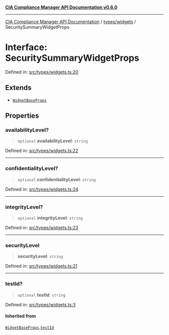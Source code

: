 [**CIA Compliance Manager API Documentation v0.6.0**](../../../README.md)

***

[CIA Compliance Manager API Documentation](../../../modules.md) / [types/widgets](../README.md) / SecuritySummaryWidgetProps

# Interface: SecuritySummaryWidgetProps

Defined in: [src/types/widgets.ts:20](https://github.com/Hack23/cia-compliance-manager/blob/32fe683007dd7fe1aa6b244d2353e60fab4f51de/src/types/widgets.ts#L20)

## Extends

- [`WidgetBaseProps`](WidgetBaseProps.md)

## Properties

### availabilityLevel?

> `optional` **availabilityLevel**: `string`

Defined in: [src/types/widgets.ts:22](https://github.com/Hack23/cia-compliance-manager/blob/32fe683007dd7fe1aa6b244d2353e60fab4f51de/src/types/widgets.ts#L22)

***

### confidentialityLevel?

> `optional` **confidentialityLevel**: `string`

Defined in: [src/types/widgets.ts:24](https://github.com/Hack23/cia-compliance-manager/blob/32fe683007dd7fe1aa6b244d2353e60fab4f51de/src/types/widgets.ts#L24)

***

### integrityLevel?

> `optional` **integrityLevel**: `string`

Defined in: [src/types/widgets.ts:23](https://github.com/Hack23/cia-compliance-manager/blob/32fe683007dd7fe1aa6b244d2353e60fab4f51de/src/types/widgets.ts#L23)

***

### securityLevel

> **securityLevel**: `string`

Defined in: [src/types/widgets.ts:21](https://github.com/Hack23/cia-compliance-manager/blob/32fe683007dd7fe1aa6b244d2353e60fab4f51de/src/types/widgets.ts#L21)

***

### testId?

> `optional` **testId**: `string`

Defined in: [src/types/widgets.ts:3](https://github.com/Hack23/cia-compliance-manager/blob/32fe683007dd7fe1aa6b244d2353e60fab4f51de/src/types/widgets.ts#L3)

#### Inherited from

[`WidgetBaseProps`](WidgetBaseProps.md).[`testId`](WidgetBaseProps.md#testid)
